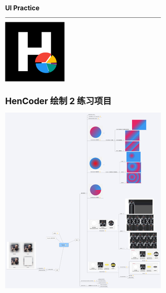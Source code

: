 ## UI Practice

------------------------------------

![](images/icon.png)

HenCoder 绘制 2 练习项目
===

![](images/Paint.png)